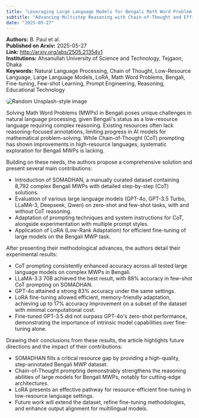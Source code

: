 ```yaml
---
title: "Leveraging Large Language Models for Bengali Math Word Problem Solving"
subtitle: "Advancing Multistep Reasoning with Chain-of-Thought and Efficient Fine-Tuning"
date: "2025-05-27"
---
```


**Authors:** B. Paul et al.<br>
**Published on Arxiv:** 2025-05-27<br>
**Link:** <http://arxiv.org/abs/2505.21354v1><br>
**Institutions:** Ahsanullah University of Science and Technology, Tejgaon, Dhaka<br>
**Keywords:** Natural Language Processing, Chain of Thought, Low-Resource Language, Large Language Models, LoRA, Math Word Problems, Bengali, Fine-tuning, Few-shot Learning, Prompt Engineering, Reasoning, Educational Technology<br>

<!-- Change the folliwng seed_value randomly between 1 and 1000000 to get different random images. -->
<img src="https://picsum.photos/seed/571032/300/200" alt="Random Unsplash-style image"  style="display: block; margin-left: auto; margin-right: auto; border-radius:8px; margin-bottom:1em;">

<!-- Context -->

Solving Math Word Problems (MWPs) in Bengali poses unique challenges in natural language processing, given Bengali's status as a low-resource language requiring complex reasoning. Existing resources often lack reasoning-focused annotations, limiting progress in AI models for mathematical problem-solving. While Chain-of-Thought (CoT) prompting has shown improvements in high-resource languages, systematic exploration for Bengali MWPs is lacking.

Building on these needs, the authors propose a comprehensive solution and present several main contributions:

- Introduction of SOMADHAN, a manually curated dataset containing 8,792 complex Bengali MWPs with detailed step-by-step (CoT) solutions.
- Evaluation of various large language models (GPT-4o, GPT-3.5 Turbo, LLaMA-3, Deepseek, Qwen) on zero-shot and few-shot tasks, with and without CoT reasoning.
- Adaptation of prompting techniques and system instructions for CoT, alongside experimentation with multiple prompt styles.
- Application of LoRA (Low-Rank Adaptation) for efficient fine-tuning of large models on the Bengali MWP task.

After presenting their methodological advances, the authors detail their experimental results:

- CoT prompting consistently enhanced accuracy across all tested large language models on complex MWPs in Bengali.
- LLaMA-3.3 70B achieved the best result, with 88% accuracy in few-shot CoT prompting on SOMADHAN.
- GPT-4o attained a strong 83% accuracy under the same settings.
- LoRA fine-tuning allowed efficient, memory-friendly adaptation, achieving up to 17% accuracy improvement on a subset of the dataset with minimal computational cost.
- Fine-tuned GPT-3.5 did not surpass GPT-4o's zero-shot performance, demonstrating the importance of intrinsic model capabilities over fine-tuning alone.

Drawing their conclusions from these results, the article highlights future directions and the impact of their contributions:

- SOMADHAN fills a critical resource gap by providing a high-quality, step-annotated Bengali MWP dataset.
- Chain-of-Thought prompting demonstrably strengthens the reasoning abilities of large models for Bengali MWPs, notably for cutting-edge architectures.
- LoRA presents an effective pathway for resource-efficient fine-tuning in low-resource language settings.
- Future work will extend the dataset, refine fine-tuning methodologies, and enhance output alignment for multilingual models.
